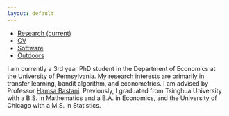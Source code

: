 ```yaml
---
layout: default
---
```


<ul class="nav nav-pills pull-right">
    <li class="nav-item">
    <a class="nav-link active" href="#">Research <span class="sr-only">(current)</span></a>
    </li>
    <li class="nav-item">
    <a class="nav-link" href="files/cv.pdf" target="_blank">CV</a>
    </li>
    <li class="nav-item">
    <a class="nav-link" href="softwareprojects.html">Software</a>
    </li>
    <li class="nav-item">
    <a class="nav-link" href="outdoor.html">Outdoors</a>
    </li>
</ul>

I am currently a 3rd year PhD student in the Department of Economics at the University of Pennsylvania. My research interests are primarily in transfer learning, bandit algorithm, and econometrics. I am advised by Professor [Hamsa Bastani](https://hamsabastani.github.io/). Previously, I graduated from Tsinghua University with a B.S. in Mathematics and a B.A. in Economics, and the University of Chicago with a M.S. in Statistics. 
